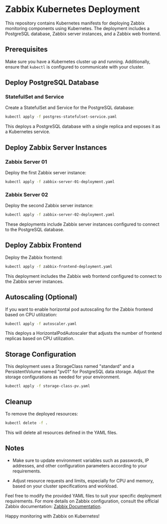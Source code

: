 # Zabbix Kubernetes Deployment

This repository contains Kubernetes manifests for deploying Zabbix monitoring components using Kubernetes. The deployment includes a PostgreSQL database, Zabbix server instances, and a Zabbix web frontend.

## Prerequisites

Make sure you have a Kubernetes cluster up and running. Additionally, ensure that `kubectl` is configured to communicate with your cluster.

## Deploy PostgreSQL Database

### StatefulSet and Service

Create a StatefulSet and Service for the PostgreSQL database:

```bash
kubectl apply -f postgres-statefulset-service.yaml
```

This deploys a PostgreSQL database with a single replica and exposes it as a Kubernetes service.

## Deploy Zabbix Server Instances

### Zabbix Server 01

Deploy the first Zabbix server instance:

```bash
kubectl apply -f zabbix-server-01-deployment.yaml
```

### Zabbix Server 02

Deploy the second Zabbix server instance:

```bash
kubectl apply -f zabbix-server-02-deployment.yaml
```

These deployments include Zabbix server instances configured to connect to the PostgreSQL database.

## Deploy Zabbix Frontend

Deploy the Zabbix frontend:

```bash
kubectl apply -f zabbix-frontend-deployment.yaml
```

This deployment includes the Zabbix web frontend configured to connect to the Zabbix server instances.

## Autoscaling (Optional)

If you want to enable horizontal pod autoscaling for the Zabbix frontend based on CPU utilization:

```bash
kubectl apply -f autoscaler.yaml
```

This deploys a HorizontalPodAutoscaler that adjusts the number of frontend replicas based on CPU utilization.

## Storage Configuration

This deployment uses a StorageClass named "standard" and a PersistentVolume named "pv01" for PostgreSQL data storage. Adjust the storage configurations as needed for your environment.

```bash
kubectl apply -f storage-class-pv.yaml
```

## Cleanup

To remove the deployed resources:

```bash
kubectl delete -f .
```

This will delete all resources defined in the YAML files.

## Notes

- Make sure to update environment variables such as passwords, IP addresses, and other configuration parameters according to your requirements.

- Adjust resource requests and limits, especially for CPU and memory, based on your cluster specifications and workload.

Feel free to modify the provided YAML files to suit your specific deployment requirements. For more details on Zabbix configuration, consult the official Zabbix documentation: [Zabbix Documentation](https://www.zabbix.com/documentation).

Happy monitoring with Zabbix on Kubernetes!
